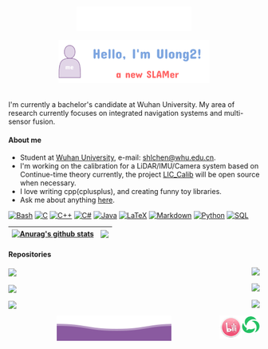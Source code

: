 <p align="center">
        <img src="./img/wave.svg" alt="Github Stats" />
</p>
<p align="center"><a href="https://github.com/Unsigned-Long"><img width="60%" alt="Hello, I'm Ulong2!" src="./img/me.png" /></a></p>

<br />I'm currently a bachelor's candidate at Wuhan University. My area of research currently focuses on integrated navigation systems and multi-sensor fusion.

#### About me

- Student at [Wuhan University](https://www.whu.edu.cn/), e-mail: shlchen@whu.edu.cn.
- I'm working on the calibration for a LiDAR/IMU/Camera system based on Continue-time theory currently, the project [LIC_Calib](https://github.com/Unsigned-Long/LIC-Calib) will be open source when necessary.
- I love writing cpp(cplusplus), and creating funny toy libraries.
- Ask me about anything [here](https://github.com/Unsigned-Long/Unsigned-Long/issues).

 <p>
      <a href="https://github.com/search?q=user%3ADenverCoder1+language%3Abash"><img alt="Bash" src="https://img.shields.io/badge/Bash-121011.svg?logo=gnu-bash&logoColor=white"></a>
      <a href="https://github.com/search?q=user%3ADenverCoder1+language%3Ac"><img alt="C" src="https://custom-icon-badges.demolab.com/badge/C-03599C.svg?logo=c-in-hexagon&logoColor=white"></a>
      <a href="https://github.com/search?q=user%3ADenverCoder1+language%3Acpp"><img alt="C++" src="https://custom-icon-badges.demolab.com/badge/C++-9C033A.svg?logo=cpp2&logoColor=white"></a>
      <a href="https://github.com/search?q=user%3ADenverCoder1+language%3Acsharp"><img alt="C#" src="https://custom-icon-badges.demolab.com/badge/C%23-68217A.svg?logo=cs2&logoColor=white"></a>
      <a href="https://github.com/search?q=user%3ADenverCoder1+language%3Ajava"><img alt="Java" src="https://custom-icon-badges.demolab.com/badge/Java-007396.svg?logo=java&logoColor=white"></a>
      <a href="https://github.com/search?q=user%3ADenverCoder1+language%3Atex"><img alt="LaTeX" src="https://img.shields.io/badge/LaTeX-008080.svg?logo=LaTeX&logoColor=white"></a>
      <a href="https://github.com/search?q=user%3ADenverCoder1+language%3Amarkdown"><img alt="Markdown" src="https://img.shields.io/badge/Markdown-000000.svg?logo=markdown&logoColor=white"></a>
      <a href="https://github.com/search?q=user%3ADenverCoder1+language%3Apython"><img alt="Python" src="https://img.shields.io/badge/Python-14354C.svg?logo=python&logoColor=white"></a>
      <a href="https://github.com/search?q=user%3ADenverCoder1+language%3Asql"><img alt="SQL" src="https://custom-icon-badges.demolab.com/badge/SQL-025E8C.svg?logo=database&logoColor=white"></a>
 </p>




| <a href="https://github.com/anuraghazra/github-readme-stats"><img align="center" src="https://github-readme-stats.vercel.app/api?username=Unsigned-Long&show_icons=true&include_all_commits=true&theme=buefy&hide_border=true" alt="Anurag's github stats" /></a> | <a href="https://github.com/anuraghazra/github-readme-stats"><img align="center" src="https://github-readme-stats.vercel.app/api/top-langs/?username=Unsigned-Long&layout=compact&theme=buefy&hide_border=true" /></a> |
| ------------- | ------------- |

#### Repositories

 <a href="https://github.com/anuraghazra/github-readme-stats"><img align="center" src="https://github-readme-stats.vercel.app/api/pin/?username=Unsigned-Long&repo=CSV-Handler&theme=buefy" /></a>  <a href="https://github.com/anuraghazra/github-readme-stats"><img align="right" src="https://github-readme-stats.vercel.app/api/pin/?username=Unsigned-Long&repo=kinect-controller&theme=buefy" /></a> 

 <a href="https://github.com/anuraghazra/github-readme-stats"><img align="center" src="https://github-readme-stats.vercel.app/api/pin/?username=Unsigned-Long&repo=flags&theme=buefy" /></a>  <a href="https://github.com/anuraghazra/github-readme-stats"><img align="right" src="https://github-readme-stats.vercel.app/api/pin/?username=Unsigned-Long&repo=slam-tricks&theme=buefy" /></a> 

 <a href="https://github.com/anuraghazra/github-readme-stats"><img align="center" src="https://github-readme-stats.vercel.app/api/pin/?username=Unsigned-Long&repo=Timer&theme=buefy" /></a>  <a href="https://github.com/anuraghazra/github-readme-stats"><img align="right" src="https://github-readme-stats.vercel.app/api/pin/?username=Unsigned-Long&repo=slam-scene-viewer&theme=buefy" /></a> 
<br />

<a href="https://mp.weixin.qq.com/s?__biz=Mzg5NzU3Nzk0OQ==&mid=2247483715&idx=1&sn=0c45002689ff2084a2c4d550ec05825e&chksm=c06ee7f1f7196ee7db7e97e5e8809702e3d9488b6672ecae91dab87aad26a478e7f370e4d4d8#rd">
  <img align="right" alt="Anurag Hazra | CodeSandbox" width="35px" src="./img/wechat.png" />
</a>

<a href="https://space.bilibili.com/472061452?spm_id_from=333.1007.0.0">
  <img align="right" alt="Anurag Hazra | CodeSandbox" width="45px" src="./img/bilibili.jpeg" />
</a>

<p align="center">
        <img src="./img/wave2.svg" alt="Github Stats" />
</p>
